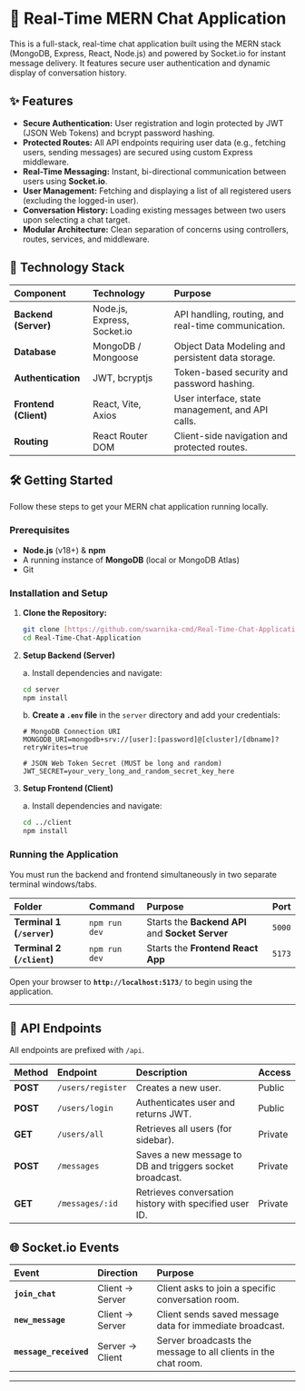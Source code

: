 # 💬 Real-Time MERN Chat Application

This is a full-stack, real-time chat application built using the MERN stack (MongoDB, Express, React, Node.js) and powered by Socket.io for instant message delivery. It features secure user authentication and dynamic display of conversation history.

## ✨ Features

* **Secure Authentication:** User registration and login protected by JWT (JSON Web Tokens) and bcrypt password hashing.
* **Protected Routes:** All API endpoints requiring user data (e.g., fetching users, sending messages) are secured using custom Express middleware.
* **Real-Time Messaging:** Instant, bi-directional communication between users using **Socket.io**.
* **User Management:** Fetching and displaying a list of all registered users (excluding the logged-in user).
* **Conversation History:** Loading existing messages between two users upon selecting a chat target.
* **Modular Architecture:** Clean separation of concerns using controllers, routes, services, and middleware.

## 🚀 Technology Stack

| Component | Technology | Purpose |
| :--- | :--- | :--- |
| **Backend (Server)** | Node.js, Express, Socket.io | API handling, routing, and real-time communication. |
| **Database** | MongoDB / Mongoose | Object Data Modeling and persistent data storage. |
| **Authentication** | JWT, bcryptjs | Token-based security and password hashing. |
| **Frontend (Client)** | React, Vite, Axios | User interface, state management, and API calls. |
| **Routing** | React Router DOM | Client-side navigation and protected routes. |

## 🛠️ Getting Started

Follow these steps to get your MERN chat application running locally.

### Prerequisites

* **Node.js** (v18+) & **npm**
* A running instance of **MongoDB** (local or MongoDB Atlas)
* Git

### Installation and Setup

1.  **Clone the Repository:**
    ```bash
    git clone [https://github.com/swarnika-cmd/Real-Time-Chat-Application.git](https://github.com/swarnika-cmd/Real-Time-Chat-Application.git)
    cd Real-Time-Chat-Application
    ```

2.  **Setup Backend (Server)**

    a. Install dependencies and navigate:
    ```bash
    cd server
    npm install
    ```

    b. **Create a `.env` file** in the `server` directory and add your credentials:
    ```
    # MongoDB Connection URI
    MONGODB_URI=mongodb+srv://[user]:[password]@[cluster]/[dbname]?retryWrites=true
    
    # JSON Web Token Secret (MUST be long and random)
    JWT_SECRET=your_very_long_and_random_secret_key_here
    ```

3.  **Setup Frontend (Client)**

    a. Install dependencies and navigate:
    ```bash
    cd ../client 
    npm install
    ```

### Running the Application

You must run the backend and frontend simultaneously in two separate terminal windows/tabs.

| Folder | Command | Purpose | Port |
| :--- | :--- | :--- | :--- |
| **Terminal 1 (`/server`)** | `npm run dev` | Starts the **Backend API** and **Socket Server** | `5000` |
| **Terminal 2 (`/client`)** | `npm run dev` | Starts the **Frontend React App** | `5173` |

Open your browser to **`http://localhost:5173/`** to begin using the application.

***

## 🔗 API Endpoints

All endpoints are prefixed with `/api`.

| Method | Endpoint | Description | Access |
| :--- | :--- | :--- | :--- |
| **POST** | `/users/register` | Creates a new user. | Public |
| **POST** | `/users/login` | Authenticates user and returns JWT. | Public |
| **GET** | `/users/all` | Retrieves all users (for sidebar). | Private |
| **POST** | `/messages` | Saves a new message to DB and triggers socket broadcast. | Private |
| **GET** | `/messages/:id` | Retrieves conversation history with specified user ID. | Private |

## 🌐 Socket.io Events

| Event | Direction | Purpose |
| :--- | :--- | :--- |
| **`join_chat`** | Client → Server | Client asks to join a specific conversation room. |
| **`new_message`** | Client → Server | Client sends saved message data for immediate broadcast. |
| **`message_received`** | Server → Client | Server broadcasts the message to all clients in the chat room. |

***
